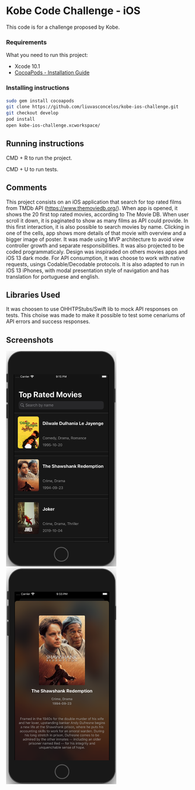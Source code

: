# Kobe Code Challenge - iOS

This code is for a challenge proposed by Kobe.

### Requirements

What you need to run this project:

* Xcode 10.1
* [CocoaPods - Installation Guide](https://guides.cocoapods.org/using/getting-started.html)

### Installing instructions

```bash
sudo gem install cocoapods
git clone https://github.com/liuvasconcelos/kobe-ios-challenge.git
git checkout develop
pod install
open kobe-ios-challenge.xcworkspace/
```

## Running instructions

CMD + R to run the project.

CMD + U to run tests.

## Comments
 
This project consists on an iOS application that search for top rated films from TMDb API (https://www.themoviedb.org/). When app is opened, it shows the 20 first top rated movies, according to The Movie DB. When user scroll it down, it is paginated to show as many films as API could provide. In this first interaction, it is also possible to search movies by name. 
Clicking in one of the cells, app shows more details of that movie with overview and a bigger image of poster.
It was made using MVP architecture to avoid view controller growth and separate responsibilities. It was also projected to be coded programmaticaly. Design was inspiraded on others movies apps and iOS 13 dark mode. For API consumption, it was choose to work with native requests, usings Codable/Decodable protocols. It is also adapted to run in iOS 13 iPhones, with modal presentation style of navigation and has translation for portuguese and english.

## Libraries Used
 
 It was choosen to use OHHTPStubs/Swift lib to mock API responses on tests. This choise was made to make it possible to test some cenariums of API errors and success responses.

## Screenshots
![](https://github.com/liuvasconcelos/kobe-ios-challenge/blob/develop/Screenshots/1-top-rated-movies.png) ![](https://github.com/liuvasconcelos/kobe-ios-challenge/blob/develop/Screenshots/2-movie-details.png)
